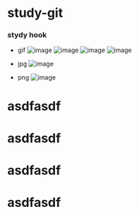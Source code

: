# study-git

### stydy hook   

- gif
![image](https://code.aliyun.com/rbtyang/study-git/raw/master/tests/docs/list/../../images/gif/53.gif)
![image](https://code.aliyun.com/rbtyang/study-git/raw/master/../../images/gif/53.gif)
![image](https://code.aliyun.com/rbtyang/study-git/raw/master/tests/docs/list/../../images/gif/53.gif)
![image](https://code.aliyun.com/rbtyang/study-git/raw/master/tests/docs/list/../../images/gif/1525.gif)

- jpg
![image](https://code.aliyun.com/rbtyang/study-git/raw/master/tests/docs/list/../../images/jpg/20c01.jpg)

- png
![image](https://code.aliyun.com/rbtyang/study-git/raw/master/tests/docs/list/../../images/png/54542.jpg)

# asdfasdf

# asdfasdf

# asdfasdf

# asdfasdf